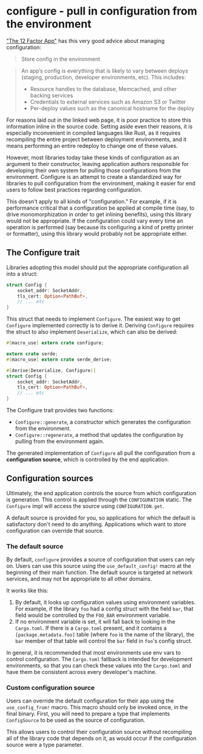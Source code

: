 # configure - pull in configuration from the environment

["The 12 Factor App"][12-factor] has this very good advice about managing
configuration:

> Store config in the environment

> An app’s config is everything that is likely to vary between deploys
> (staging, production, developer environments, etc). This includes:
> - Resource handles to the database, Memcached, and other backing services
> - Credentials to external services such as Amazon S3 or Twitter
> - Per-deploy values such as the canonical hostname for the deploy

For reasons laid out in the linked web page, it is poor practice to store this
information inline in the source code. Setting aside even their reasons, it is
especially inconvenient in compiled languages like Rust, as it requires
recompiling the entire project between deployment environments, and it means
performing an entire redeploy to change one of these values.

However, most libraries today take these kinds of configuration as an argument
to their constructor, leaving application authors responsible for developing
their own system for pulling those configurations from the environment.
Configure is an attempt to create a standardized way for libraries to pull
configuration from the environment, making it easier for end users to follow
best practices regarding configuration.

This doesn't apply to all kinds of "configuration." For example, if it is
performance critical that a configuration be applied at compile time (say, to
drive monomorphization in order to get inlining benefits), using this library
would not be appropriate. If the configuration could vary every time an
operation is performed (say because its configuring a kind of pretty printer or
formatter), using this library would probably not be appropriate either.

## The Configure trait

Libraries adopting this model should put the appropriate configuration all into
a struct:

```rust
struct Config {
    socket_addr: SocketAddr,
    tls_cert: Option<PathBuf>,
    // ... etc
}
```

This struct that needs to implement `Configure`. The easiest way to get
`Configure` implemented correctly is to derive it. Deriving `Configure`
requires the struct to also implement `Deserialize`, which can also be derived:

```rust
#[macro_use] extern crate configure;

extern crate serde;
#[macro_use] extern crate serde_derive;

#[derive(Deserialize, Configure)]
struct Config {
    socket_addr: SocketAddr,
    tls_cert: Option<PathBuf>,
    // ... etc
}
```

The Configure trait provides two functions:

- `Configure::generate`, a constructor which generates the configuration from
  the environment.
- `Configure::regenerate`, a method that updates the configuration by pulling
  from the environment again.

The generated implementation of `Configure` all pull the configuration from a
**configuration source**, which is controlled by the end application.

## Configuration sources

Ultimately, the end application controls the source from which configuration is
generation. This control is applied through the `CONFIGURATION` static. The
`Configure` impl will access the source using `CONFIGURATION.get`.

A default source is provided for you, so applications for which the default is
satisfactory don't need to do anything. Applications which want to store
configuration can override that source.

### The default source

By default, `configure` provides a source of configuration that users can rely
on. Users can use this source using the `use_default_config!` macro at the
beginning of their main function. The default source is targeted at network
services, and may not be appropriate to all other domains.

It works like this:

1. By default, it looks up configuration values using environment variables.
   For example, if the library `foo` had a config struct with the field `bar`,
   that field would be controlled by the `FOO_BAR` environment variable.
2. If no environment variable is set, it will fall back to looking in the
   `Cargo.toml`. If there is a `Cargo.toml` present, and it contains a
   `[package.metadata.foo]` table (where `foo` is the name of the library), the
   `bar` member of that table will control the `bar` field in `foo`'s config
   struct.

In general, it is recommended that most environments use env vars to control
configuration. The `Cargo.toml` fallback is intended for development
environments, so that you can check these values into the `Cargo.toml` and have
them be consistent across every developer's machine.

### Custom configuration source

Users can override the default configuration for their app using the
`use_config_from!` macro. This macro should only be invoked once, in the final
binary. First, you will need to prepare a type that implements `ConfigSource`
to be used as the source of configuration.

This allows users to control their configuration source without recompiling all
of the library code that depends on it, as would occur if the configuration
source were a type parameter.

[12-factor]: https://12factor.net/config
